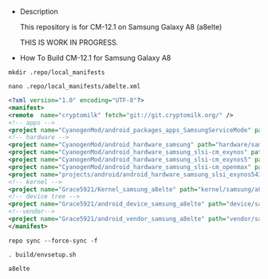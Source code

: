 
* Description

  This repository is for CM-12.1 on Samsung Galaxy A8 (a8elte)

    THIS IS WORK IN PROGRESS.


* How To Build CM-12.1 for Samsung Galaxy A8



`mkdir .repo/local_manifests`

`nano .repo/local_manifests/a8elte.xml`


```xml
<?xml version="1.0" encoding="UTF-8"?>
<manifest>
<remote  name="cryptomilk" fetch="git://git.cryptomilk.org/" />
<!-- apps -->
<project name="CyanogenMod/android_packages_apps_SamsungServiceMode" path="packages/apps/SamsungServiceMode" remote="github" />
<!-- hardware -->
<project name="CyanogenMod/android_hardware_samsung" path="hardware/samsung" remote="github" />
<project name="CyanogenMod/android_hardware_samsung_slsi-cm_exynos" path="hardware/samsung_slsi-cm/exynos" />
<project name="CyanogenMod/android_hardware_samsung_slsi-cm_exynos5" path="hardware/samsung_slsi-cm/exynos5" />
<project name="CyanogenMod/android_hardware_samsung_slsi-cm_openmax" path="hardware/samsung_slsi-cm/openmax" />
<project name="projects/android/android_hardware_samsung_slsi_exynos5430" path="hardware/samsung_slsi-cm/exynos5430" remote="cryptomilk" />
<!-- kernel -->
<project name="Grace5921/Kernel_samsung_a8elte" path="kernel/samsung/a8elte" remote="github" revision="cm-13.0" />
<!-- device tree -->
<project name="Grace5921/android_device_samsung_a8elte" path="device/samsung/a8elte" remote="github" revision="cm-12.1" />
<!--vendor-->
<project name="Grace5921/android_vendor_samsung_a8elte" path="vendor/samsung/a8elte" remote="github" revision="master" />
</manifest>
```

`repo sync --force-sync -f `

`. build/envsetup.sh`

`a8elte`
